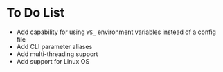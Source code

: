 # To Do List
- Add capability for using `WS_` environment variables instead of a config file  
- Add CLI parameter aliases  
- Add multi-threading support  
- Add support for Linux OS  
